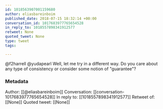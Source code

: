 ```yaml
---
id: 1018563907001159680
author: eliasbareinboim
published_date: 2018-07-15 18:32:14 +00:00
conversation_id: 1017683977765654528
in_reply_to: 1018557898341912577
retweet: None
quoted_tweet: None
type: tweet
tags:

---
```


@f2harrell @yudapearl Well, let me try in a different way. Do you care about any type of consistency or consider some notion of "guarantee"?

### Metadata

Author: [[@eliasbareinboim]]
Conversation: [[conversation-1017683977765654528]]
In reply to: [[1018557898341912577]]
Retweet of: [[None]]
Quoted tweet: [[None]]
